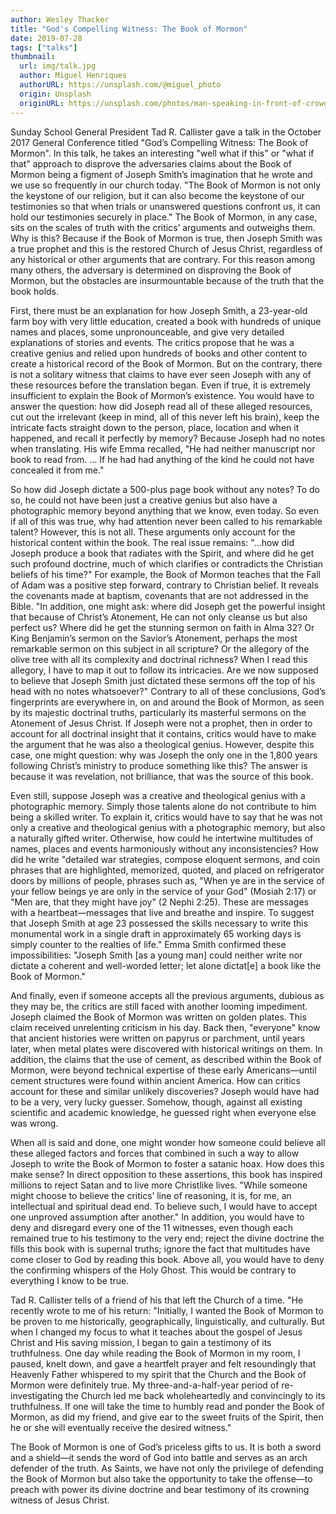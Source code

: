 ```yaml
---
author: Wesley Thacker
title: "God's Compelling Witness: The Book of Mormon"
date: 2019-07-28
tags: ["talks"]
thumbnail:
  url: img/talk.jpg
  author: Miguel Henriques
  authorURL: https://unsplash.com/@miguel_photo
  origin: Unsplash
  originURL: https://unsplash.com/photos/man-speaking-in-front-of-crowd-RfiBK6Y_upQ
---
```


Sunday School General President Tad R. Callister gave a talk in the October 2017 General Conference titled "God’s Compelling Witness: The Book of Mormon". In this talk, he takes an interesting "well what if this" or "what if that" approach to disprove the adversaries claims about the Book of Mormon being a figment of Joseph Smith’s imagination that he wrote and we use so frequently in our church today. "The Book of Mormon is not only the keystone of our religion, but it can also become the keystone of our testimonies so that when trials or unanswered questions confront us, it can hold our testimonies securely in place." The Book of Mormon, in any case, sits on the scales of truth with the critics’ arguments and outweighs them. Why is this? Because if the Book of Mormon is true, then Joseph Smith was a true prophet and this is the restored Church of Jesus Christ, regardless of any historical or other arguments that are contrary. For this reason among many others, the adversary is determined on disproving the Book of Mormon, but the obstacles are insurmountable because of the truth that the book holds.

First, there must be an explanation for how Joseph Smith, a 23-year-old farm boy with very little education, created a book with hundreds of unique names and places, some unpronounceable, and give very detailed explanations of stories and events. The critics propose that he was a creative genius and relied upon hundreds of books and other content to create a historical record of the Book of Mormon. But on the contrary, there is not a solitary witness that claims to have ever seen Joseph with any of these resources before the translation began. Even if true, it is extremely insufficient to explain the Book of Mormon’s existence. You would have to answer the question: how did Joseph read all of these alleged resources, cut out the irrelevant (keep in mind, all of this never left his brain), keep the intricate facts straight down to the person, place, location and when it happened, and recall it perfectly by memory? Because Joseph had no notes when translating. His wife Emma recalled, "He had neither manuscript nor book to read from. … If he had had anything of the kind he could not have concealed it from me."

So how did Joseph dictate a 500-plus page book without any notes? To do so, he could not have been just a creative genius but also have a photographic memory beyond anything that we know, even today. So even if all of this was true, why had attention never been called to his remarkable talent? However, this is not all. These arguments only account for the historical content within the book. The real issue remains: "…how did Joseph produce a book that radiates with the Spirit, and where did he get such profound doctrine, much of which clarifies or contradicts the Christian beliefs of his time?" For example, the Book of Mormon teaches that the Fall of Adam was a positive step forward, contrary to Christian belief. It reveals the covenants made at baptism, covenants that are not addressed in the Bible. "In addition, one might ask: where did Joseph get the powerful insight that because of Christ’s Atonement, He can not only cleanse us but also perfect us? Where did he get the stunning sermon on faith in Alma 32? Or King Benjamin’s sermon on the Savior’s Atonement, perhaps the most remarkable sermon on this subject in all scripture? Or the allegory of the olive tree with all its complexity and doctrinal richness? When I read this allegory, I have to map it out to follow its intricacies. Are we now supposed to believe that Joseph Smith just dictated these sermons off the top of his head with no notes whatsoever?" Contrary to all of these conclusions, God’s fingerprints are everywhere in, on and around the Book of Mormon, as seen by its majestic doctrinal truths, particularly its masterful sermons on the Atonement of Jesus Christ. If Joseph were not a prophet, then in order to account for all doctrinal insight that it contains, critics would have to make the argument that he was also a theological genius. However, despite this case, one might question: why was Joseph the only one in the 1,800 years following Christ’s ministry to produce something like this? The answer is because it was revelation, not brilliance, that was the source of this book.

Even still, suppose Joseph was a creative and theological genius with a photographic memory. Simply those talents alone do not contribute to him being a skilled writer. To explain it, critics would have to say that he was not only a creative and theological genius with a photographic memory, but also a naturally gifted writer. Otherwise, how could he intertwine multitudes of names, places and events harmoniously without any inconsistencies? How did he write "detailed war strategies, compose eloquent sermons, and coin phrases that are highlighted, memorized, quoted, and placed on refrigerator doors by millions of people, phrases such as, "When ye are in the service of your fellow beings ye are only in the service of your God" (Mosiah 2:17) or "Men are, that they might have joy" (2 Nephi 2:25). These are messages with a heartbeat—messages that live and breathe and inspire. To suggest that Joseph Smith at age 23 possessed the skills necessary to write this monumental work in a single draft in approximately 65 working days is simply counter to the realties of life." Emma Smith confirmed these impossibilities: "Joseph Smith [as a young man] could neither write nor dictate a coherent and well-worded letter; let alone dictat[e] a book like the Book of Mormon."

And finally, even if someone accepts all the previous arguments, dubious as they may be, the critics are still faced with another looming impediment. Joseph claimed the Book of Mormon was written on golden plates. This claim received unrelenting criticism in his day. Back then, "everyone" know that ancient histories were written on papyrus or parchment, until years later, when metal plates were discovered with historical writings on them. In addition, the claims that the use of cement, as described within the Book of Mormon, were beyond technical expertise of these early Americans—until cement structures were found within ancient America. How can critics account for these and similar unlikely discoveries? Joseph would have had to be a very, very lucky guesser. Somehow, though, against all existing scientific and academic knowledge, he guessed right when everyone else was wrong.

When all is said and done, one might wonder how someone could believe all these alleged factors and forces that combined in such a way to allow Joseph to write the Book of Mormon to foster a satanic hoax. How does this make sense? In direct opposition to these assertions, this book has inspired millions to reject Satan and to live more Christlike lives. "While someone might choose to believe the critics’ line of reasoning, it is, for me, an intellectual and spiritual dead end. To believe such, I would have to accept one unproved assumption after another." In addition, you would have to deny and disregard every one of the 11 witnesses, even though each remained true to his testimony to the very end; reject the divine doctrine the fills this book with is supernal truths; ignore the fact that multitudes have come closer to God by reading this book. Above all, you would have to deny the confirming whispers of the Holy Ghost. This would be contrary to everything I know to be true.

Tad R. Callister tells of a friend of his that left the Church of a time. "He recently wrote to me of his return: "Initially, I wanted the Book of Mormon to be proven to me historically, geographically, linguistically, and culturally. But when I changed my focus to what it teaches about the gospel of Jesus Christ and His saving mission, I began to gain a testimony of its truthfulness. One day while reading the Book of Mormon in my room, I paused, knelt down, and gave a heartfelt prayer and felt resoundingly that Heavenly Father whispered to my spirit that the Church and the Book of Mormon were definitely true. My three-and-a-half-year period of re-investigating the Church led me back wholeheartedly and convincingly to its truthfulness. If one will take the time to humbly read and ponder the Book of Mormon, as did my friend, and give ear to the sweet fruits of the Spirit, then he or she will eventually receive the desired witness."

The Book of Mormon is one of God’s priceless gifts to us. It is both a sword and a shield—it sends the word of God into battle and serves as an arch defender of the truth. As Saints, we have not only the privilege of defending the Book of Mormon but also take the opportunity to take the offense—to preach with power its divine doctrine and bear testimony of its crowning witness of Jesus Christ.